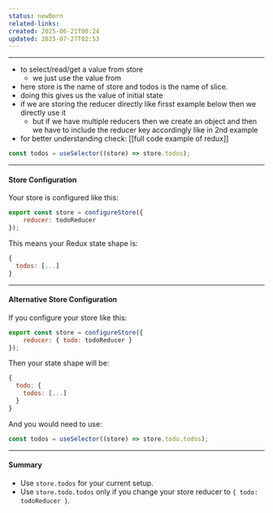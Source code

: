 ```yaml
---
status: newBorn
related-links: 
created: 2025-06-21T00:24
updated: 2025-07-27T02:53
---
```

---

- to select/read/get a value from store
	- we just use the value from 
- here store is the name of store and todos is the name of slice. 
- doing this gives us the value of initial state
- if we are storing the reducer directly like firsst example below then we directly use it
	- but if we have multiple reducers then we create an object and then we have to include the reducer key accordingly like in 2nd example
- for better understanding check: [[full code example of redux]]

```js
const todos = useSelector((store) => store.todos);
```


---

#### Store Configuration

Your store is configured like this:

```js
export const store = configureStore({
    reducer: todoReducer
});
```

This means your Redux state shape is:

```js
{
  todos: [...]
}
```

---

#### Alternative Store Configuration

If you configure your store like this:

```js
export const store = configureStore({
    reducer: { todo: todoReducer }
});
```

Then your state shape will be:

```js
{
  todo: {
    todos: [...]
  }
}
```

And you would need to use:

```js
const todos = useSelector((store) => store.todo.todos);
```

---

#### Summary

- Use `store.todos` for your current setup.
- Use `store.todo.todos` only if you change your store reducer to `{ todo: todoReducer }`.